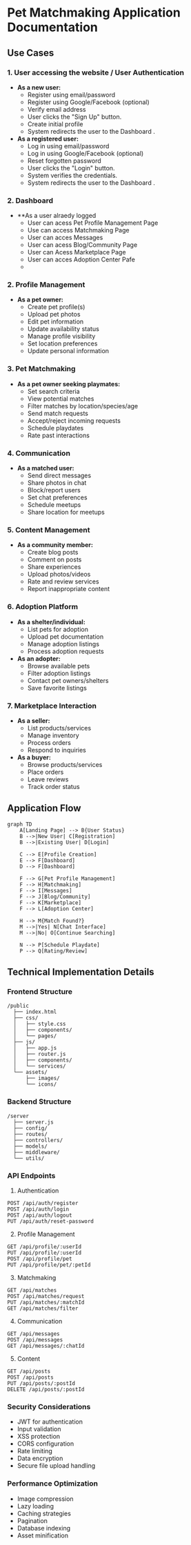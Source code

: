 # Pet Matchmaking Application Documentation

## Use Cases

### 1. User accessing the website / User Authentication
- **As a new user:**
  - Register using email/password
  - Register using Google/Facebook (optional)
  - Verify email address
  - User clicks the "Sign Up" button.
  - Create initial profile
  - System redirects the user to the Dashboard .
- **As a registered user:**
  - Log in using email/password
  - Log in using Google/Facebook (optional)
  - Reset forgotten password
  - User clicks the "Login" button.
  - System verifies the credentials.
  - System redirects the user to the Dashboard .
### 2. Dashboard 
- **As a user  alraedy logged
  - User can acess Pet Profile Management Page
  - Use can access Matchmaking Page
  - User can acces Messages
  - User can acess Blog/Community Page
  - User can Acess Marketplace Page
  - User can acces Adoption Center Pafe
  - 
### 2. Profile Management
- **As a pet owner:**
  - Create pet profile(s)
  - Upload pet photos
  - Edit pet information
  - Update availability status
  - Manage profile visibility
  - Set location preferences
  - Update personal information

### 3. Pet Matchmaking
- **As a pet owner seeking playmates:**
  - Set search criteria
  - View potential matches
  - Filter matches by location/species/age
  - Send match requests
  - Accept/reject incoming requests
  - Schedule playdates
  - Rate past interactions

### 4. Communication
- **As a matched user:**
  - Send direct messages
  - Share photos in chat
  - Block/report users
  - Set chat preferences
  - Schedule meetups
  - Share location for meetups

### 5. Content Management
- **As a community member:**
  - Create blog posts
  - Comment on posts
  - Share experiences
  - Upload photos/videos
  - Rate and review services
  - Report inappropriate content

### 6. Adoption Platform
- **As a shelter/individual:**
  - List pets for adoption
  - Upload pet documentation
  - Manage adoption listings
  - Process adoption requests
- **As an adopter:**
  - Browse available pets
  - Filter adoption listings
  - Contact pet owners/shelters
  - Save favorite listings

### 7. Marketplace Interaction
- **As a seller:**
  - List products/services
  - Manage inventory
  - Process orders
  - Respond to inquiries
- **As a buyer:**
  - Browse products/services
  - Place orders
  - Leave reviews
  - Track order status

## Application Flow

```mermaid
graph TD
    A[Landing Page] --> B{User Status}
    B -->|New User| C[Registration]
    B -->|Existing User| D[Login]
    
    C --> E[Profile Creation]
    E --> F[Dashboard]
    D --> F[Dashboard]
    
    F --> G[Pet Profile Management]
    F --> H[Matchmaking]
    F --> I[Messages]
    F --> J[Blog/Community]
    F --> K[Marketplace]
    F --> L[Adoption Center]
    
    H --> M{Match Found?}
    M -->|Yes| N[Chat Interface]
    M -->|No| O[Continue Searching]
    
    N --> P[Schedule Playdate]
    P --> Q[Rating/Review]
```

## Technical Implementation Details

### Frontend Structure
```
/public
  ├── index.html
  ├── css/
  │   ├── style.css
  │   ├── components/
  │   └── pages/
  ├── js/
  │   ├── app.js
  │   ├── router.js
  │   ├── components/
  │   └── services/
  └── assets/
      ├── images/
      └── icons/
```

### Backend Structure
```
/server
  ├── server.js
  ├── config/
  ├── routes/
  ├── controllers/
  ├── models/
  ├── middleware/
  └── utils/
```

### API Endpoints

1. Authentication
```
POST /api/auth/register
POST /api/auth/login
POST /api/auth/logout
PUT /api/auth/reset-password
```

2. Profile Management
```
GET /api/profile/:userId
PUT /api/profile/:userId
POST /api/profile/pet
PUT /api/profile/pet/:petId
```

3. Matchmaking
```
GET /api/matches
POST /api/matches/request
PUT /api/matches/:matchId
GET /api/matches/filter
```

4. Communication
```
GET /api/messages
POST /api/messages
GET /api/messages/:chatId
```

5. Content
```
GET /api/posts
POST /api/posts
PUT /api/posts/:postId
DELETE /api/posts/:postId
```

### Security Considerations
- JWT for authentication
- Input validation
- XSS protection
- CORS configuration
- Rate limiting
- Data encryption
- Secure file upload handling

### Performance Optimization
- Image compression
- Lazy loading
- Caching strategies
- Pagination
- Database indexing
- Asset minification
